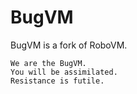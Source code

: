 # BugVM

BugVM is a fork of RoboVM.


```
We are the BugVM.
You will be assimilated.
Resistance is futile.
```
